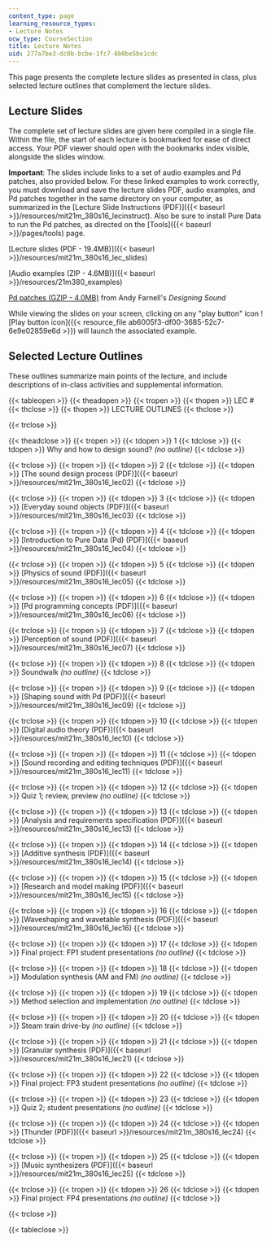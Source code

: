 ```yaml
---
content_type: page
learning_resource_types:
- Lecture Notes
ocw_type: CourseSection
title: Lecture Notes
uid: 277a7be3-dc0b-bcbe-1fc7-6b0be5be1cdc
---
```


This page presents the complete lecture slides as presented in class, plus selected lecture outlines that complement the lecture slides.

Lecture Slides
--------------

The complete set of lecture slides are given here compiled in a single file. Within the file, the start of each lecture is bookmarked for ease of direct access. Your PDF viewer should open with the bookmarks index visible, alongside the slides window. 

**Important**: The slides include links to a set of audio examples and Pd patches, also provided below. For these linked examples to work correctly, you must download and save the lecture slides PDF, audio examples, and Pd patches together in the same directory on your computer, as summarized in the [Lecture Slide Instructions (PDF)]({{< baseurl >}}/resources/mit21m_380s16_lecinstruct). Also be sure to install Pure Data to run the Pd patches, as directed on the [Tools]({{< baseurl >}}/pages/tools) page.

[Lecture slides (PDF - 19.4MB)]({{< baseurl >}}/resources/mit21m_380s16_lec_slides)

[Audio examples (ZIP - 4.6MB)]({{< baseurl >}}/resources/21m380_examples)

[Pd patches (GZIP - 4.0MB)](https://mitpress.mit.edu/sites/default/files/titles/content/ds_pd_examples.tar.gz) from Andy Farnell's _Designing Sound_

While viewing the slides on your screen, clicking on any "play button" icon ![Play button icon]({{< resource_file ab6005f3-df00-3685-52c7-6e9e02859e6d >}}) will launch the associated example.

Selected Lecture Outlines
-------------------------

These outlines summarize main points of the lecture, and include descriptions of in-class activities and supplemental information.

{{< tableopen >}}
{{< theadopen >}}
{{< tropen >}}
{{< thopen >}}
LEC #
{{< thclose >}}
{{< thopen >}}
LECTURE OUTLINES
{{< thclose >}}

{{< trclose >}}

{{< theadclose >}}
{{< tropen >}}
{{< tdopen >}}
1
{{< tdclose >}}
{{< tdopen >}}
Why and how to design sound? _(no outline)_
{{< tdclose >}}

{{< trclose >}}
{{< tropen >}}
{{< tdopen >}}
2
{{< tdclose >}}
{{< tdopen >}}
[The sound design process (PDF)]({{< baseurl >}}/resources/mit21m_380s16_lec02)
{{< tdclose >}}

{{< trclose >}}
{{< tropen >}}
{{< tdopen >}}
3
{{< tdclose >}}
{{< tdopen >}}
[Everyday sound objects (PDF)]({{< baseurl >}}/resources/mit21m_380s16_lec03)
{{< tdclose >}}

{{< trclose >}}
{{< tropen >}}
{{< tdopen >}}
4
{{< tdclose >}}
{{< tdopen >}}
[Introduction to Pure Data (Pd) (PDF)]({{< baseurl >}}/resources/mit21m_380s16_lec04)
{{< tdclose >}}

{{< trclose >}}
{{< tropen >}}
{{< tdopen >}}
5
{{< tdclose >}}
{{< tdopen >}}
[Physics of sound (PDF)]({{< baseurl >}}/resources/mit21m_380s16_lec05)
{{< tdclose >}}

{{< trclose >}}
{{< tropen >}}
{{< tdopen >}}
6
{{< tdclose >}}
{{< tdopen >}}
[Pd programming concepts (PDF)]({{< baseurl >}}/resources/mit21m_380s16_lec06)
{{< tdclose >}}

{{< trclose >}}
{{< tropen >}}
{{< tdopen >}}
7
{{< tdclose >}}
{{< tdopen >}}
[Perception of sound (PDF)]({{< baseurl >}}/resources/mit21m_380s16_lec07)
{{< tdclose >}}

{{< trclose >}}
{{< tropen >}}
{{< tdopen >}}
8
{{< tdclose >}}
{{< tdopen >}}
Soundwalk _(no outline)_
{{< tdclose >}}

{{< trclose >}}
{{< tropen >}}
{{< tdopen >}}
9
{{< tdclose >}}
{{< tdopen >}}
[Shaping sound with Pd (PDF)]({{< baseurl >}}/resources/mit21m_380s16_lec09)
{{< tdclose >}}

{{< trclose >}}
{{< tropen >}}
{{< tdopen >}}
10
{{< tdclose >}}
{{< tdopen >}}
[Digital audio theory (PDF)]({{< baseurl >}}/resources/mit21m_380s16_lec10)
{{< tdclose >}}

{{< trclose >}}
{{< tropen >}}
{{< tdopen >}}
11
{{< tdclose >}}
{{< tdopen >}}
[Sound recording and editing techniques (PDF)]({{< baseurl >}}/resources/mit21m_380s16_lec11)
{{< tdclose >}}

{{< trclose >}}
{{< tropen >}}
{{< tdopen >}}
12
{{< tdclose >}}
{{< tdopen >}}
Quiz 1; review, preview _(no outline)_
{{< tdclose >}}

{{< trclose >}}
{{< tropen >}}
{{< tdopen >}}
13
{{< tdclose >}}
{{< tdopen >}}
[Analysis and requirements specification (PDF)]({{< baseurl >}}/resources/mit21m_380s16_lec13)
{{< tdclose >}}

{{< trclose >}}
{{< tropen >}}
{{< tdopen >}}
14
{{< tdclose >}}
{{< tdopen >}}
[Additive synthesis (PDF)]({{< baseurl >}}/resources/mit21m_380s16_lec14)
{{< tdclose >}}

{{< trclose >}}
{{< tropen >}}
{{< tdopen >}}
15
{{< tdclose >}}
{{< tdopen >}}
[Research and model making (PDF)]({{< baseurl >}}/resources/mit21m_380s16_lec15)
{{< tdclose >}}

{{< trclose >}}
{{< tropen >}}
{{< tdopen >}}
16
{{< tdclose >}}
{{< tdopen >}}
[Waveshaping and wavetable synthesis (PDF)]({{< baseurl >}}/resources/mit21m_380s16_lec16)
{{< tdclose >}}

{{< trclose >}}
{{< tropen >}}
{{< tdopen >}}
17
{{< tdclose >}}
{{< tdopen >}}
Final project: FP1 student presentations _(no outline)_
{{< tdclose >}}

{{< trclose >}}
{{< tropen >}}
{{< tdopen >}}
18
{{< tdclose >}}
{{< tdopen >}}
Modulation synthesis (AM and FM) _(no outline)_
{{< tdclose >}}

{{< trclose >}}
{{< tropen >}}
{{< tdopen >}}
19
{{< tdclose >}}
{{< tdopen >}}
Method selection and implementation _(no outline)_
{{< tdclose >}}

{{< trclose >}}
{{< tropen >}}
{{< tdopen >}}
20
{{< tdclose >}}
{{< tdopen >}}
Steam train drive-by _(no outline)_
{{< tdclose >}}

{{< trclose >}}
{{< tropen >}}
{{< tdopen >}}
21
{{< tdclose >}}
{{< tdopen >}}
[Granular synthesis (PDF)]({{< baseurl >}}/resources/mit21m_380s16_lec21)
{{< tdclose >}}

{{< trclose >}}
{{< tropen >}}
{{< tdopen >}}
22
{{< tdclose >}}
{{< tdopen >}}
Final project: FP3 student presentations _(no outline)_
{{< tdclose >}}

{{< trclose >}}
{{< tropen >}}
{{< tdopen >}}
23
{{< tdclose >}}
{{< tdopen >}}
Quiz 2; student presentations _(no outline)_
{{< tdclose >}}

{{< trclose >}}
{{< tropen >}}
{{< tdopen >}}
24
{{< tdclose >}}
{{< tdopen >}}
[Thunder (PDF)]({{< baseurl >}}/resources/mit21m_380s16_lec24)
{{< tdclose >}}

{{< trclose >}}
{{< tropen >}}
{{< tdopen >}}
25
{{< tdclose >}}
{{< tdopen >}}
[Music synthesizers (PDF)]({{< baseurl >}}/resources/mit21m_380s16_lec25)
{{< tdclose >}}

{{< trclose >}}
{{< tropen >}}
{{< tdopen >}}
26
{{< tdclose >}}
{{< tdopen >}}
Final project: FP4 presentations _(no outline)_
{{< tdclose >}}

{{< trclose >}}

{{< tableclose >}}